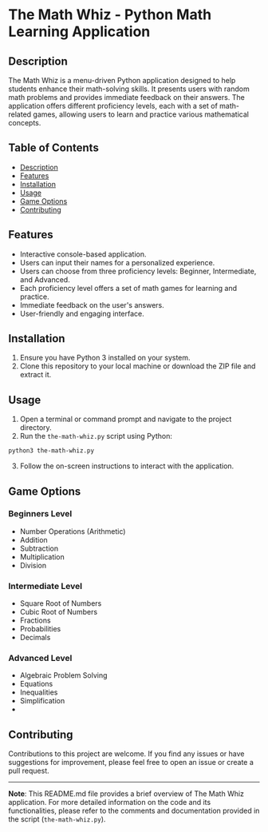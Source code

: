 # The Math Whiz - Python Math Learning Application

## Description

The Math Whiz is a menu-driven Python application designed to help students enhance their math-solving skills. It presents users with random math problems and provides immediate feedback on their answers. The application offers different proficiency levels, each with a set of math-related games, allowing users to learn and practice various mathematical concepts.

## Table of Contents

- [Description](#description)
- [Features](#features)
- [Installation](#installation)
- [Usage](#usage)
- [Game Options](#game-options)
- [Contributing](#contributing)

## Features

- Interactive console-based application.
- Users can input their names for a personalized experience.
- Users can choose from three proficiency levels: Beginner, Intermediate, and Advanced.
- Each proficiency level offers a set of math games for learning and practice.
- Immediate feedback on the user's answers.
- User-friendly and engaging interface.

## Installation

1. Ensure you have Python 3 installed on your system.
2. Clone this repository to your local machine or download the ZIP file and extract it.

## Usage

1. Open a terminal or command prompt and navigate to the project directory.
2. Run the `the-math-whiz.py` script using Python:

```bash
python3 the-math-whiz.py
```

3. Follow the on-screen instructions to interact with the application.

## Game Options

### Beginners Level

- Number Operations (Arithmetic)
- Addition
- Subtraction
- Multiplication
- Division

### Intermediate Level

- Square Root of Numbers
- Cubic Root of Numbers
- Fractions
- Probabilities
- Decimals

### Advanced Level

- Algebraic Problem Solving
- Equations
- Inequalities
- Simplification
- 

## Contributing

Contributions to this project are welcome. If you find any issues or have suggestions for improvement, please feel free to open an issue or create a pull request.


---

**Note**: This README.md file provides a brief overview of The Math Whiz application. For more detailed information on the code and its functionalities, please refer to the comments and documentation provided in the script (`the-math-whiz.py`).
